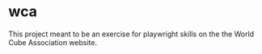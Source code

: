# wca

This project meant to be an exercise for playwright skills on the the World Cube Association website.
